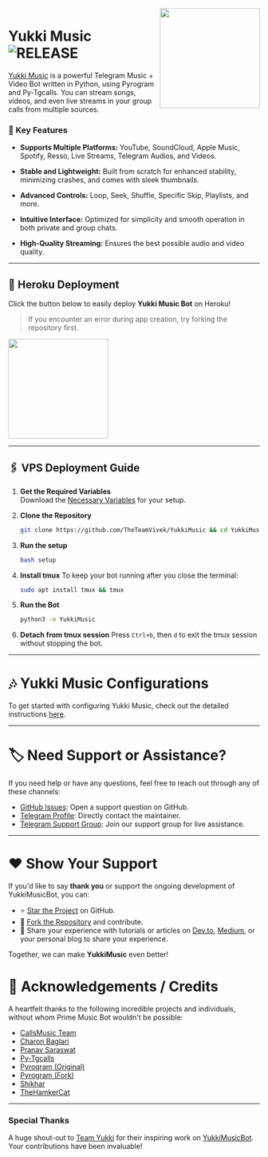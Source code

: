 <img src="https://telegra.ph/file/c0e014ff34f34d1056627.png" align="right" width="200" height="200"/>

# Yukki Music <img src="https://img.shields.io/github/v/release/TeamYukki/YukkiMusicBot?color=black&logo=github&logoColor=black&style=social" alt="RELEASE">

[Yukki Music](https://github.com/TeamYukki/YukkiMusicBot) is a powerful Telegram Music + Video Bot written in Python, using Pyrogram and Py-Tgcalls. You can stream songs, videos, and even live streams in your group calls from multiple sources.

### 🎵 Key Features
- **Supports Multiple Platforms:** YouTube, SoundCloud, Apple Music, Spotify, Resso, Live Streams, Telegram Audios, and Videos.

- **Stable and Lightweight:** Built from scratch for enhanced stability, minimizing crashes, and comes with sleek thumbnails.

- **Advanced Controls:** Loop, Seek, Shuffle, Specific Skip, Playlists, and more.

- **Intuitive Interface:** Optimized for simplicity and smooth operation in both private and group chats.

- **High-Quality Streaming:** Ensures the best possible audio and video quality.


---

## 🚀 Heroku Deployment

Click the button below to easily deploy **Yukki Music Bot** on Heroku!

> If you encounter an error during app creation, try forking the repository first.

<a href="https://dashboard.heroku.com/new?template=https://github.com/TheTeamVivek/YukkiMusic"><img src="https://img.shields.io/badge/Deploy%20To%20Heroku-red?style=for-the-badge&logo=heroku" width="200"/></a>

---
## 🖇️ VPS Deployment Guide

1. **Get the Required Variables**  
   Download the [Necessary Variables](https://github.com/TheTeamVivek/YukkiMusic/blob/master/sample.env) for your setup.

2. **Clone the Repository**
   ```bash
   git clone https://github.com/TheTeamVivek/YukkiMusic && cd YukkiMusic
   ```

3. **Run the setup**
   ```bash
   bash setup
   ```

4. **Install tmux**
   To keep your bot running after you close the terminal:
   ```bash
   sudo apt install tmux && tmux
   ```

5. **Run the Bot**
   ```bash
   python3 -m YukkiMusic
   ```

6. **Detach from tmux session**
   Press `Ctrl+b`, then `d` to exit the tmux session without stopping the bot.

___

# 🎶 Yukki Music Configurations

To get started with configuring Yukki Music, check out the detailed instructions [here](https://github.com/TheTeamVivek/YukkiMusic/blob/master/config/README.md).

---

# 🏷 Need Support or Assistance?

If you need help or have any questions, feel free to reach out through any of these channels:

- [GitHub Issues](https://github.com/TheTeamVivek/YukkiMusic/issues/new?assignees=&labels=question&template=SUPPORT_QUESTION.md&title=support%3A+): Open a support question on GitHub.
- [Telegram Profile](https://t.me/vivekkumar07089): Directly contact the maintainer.
- [Telegram Support Group](https://t.me/TheTeamVk): Join our support group for live assistance.

---

# ❤️ Show Your Support

If you'd like to say **thank you** or support the ongoing development of YukkiMusicBot, you can:

- ⭐ [Star the Project](https://github.com/TeamYukki/YukkiMusicBot) on GitHub.
- 🍴 [Fork the Repository](https://github.com/TheTeamVivek/YukkiMusic) and contribute.
- 📝 Share your experience with tutorials or articles on [Dev.to](https://dev.to/), [Medium](https://medium.com/), or your personal blog to share your experience.

Together, we can make **YukkiMusic** even better!

# 📑 Acknowledgements / Credits

A heartfelt thanks to the following incredible projects and individuals, without whom Prime Music Bot wouldn't be possible:

- [CallsMusic Team](https://github.com/Callsmusic)
- [Charon Baglari](https://github.com/XCBv021)
- [Pranav Saraswat](https://github.com/Pranav-Saraswat)
- [Py-Tgcalls](https://github.com/pytgcalls/pytgcalls)
- [Pyrogram (Original)](https://github.com/pyrogram/pyrogram)
- [Pyrogram (Fork)](https://github.com/KurimuzonAkuma/pyrogram)
- [Shikhar](https://github.com/NotReallyShikhar)
- [TheHamkerCat](https://github.com/TheHamkerCat)

---

### Special Thanks

A huge shout-out to [Team Yukki](https://github.com/TeamYukki) for their inspiring work on [YukkiMusicBot](https://github.com/TeamYukki/YukkiMusicBot). Your contributions have been invaluable!
